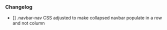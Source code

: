 ### Changelog

- [] .navbar-nav CSS adjusted to make collapsed navbar populate in a row and not column
